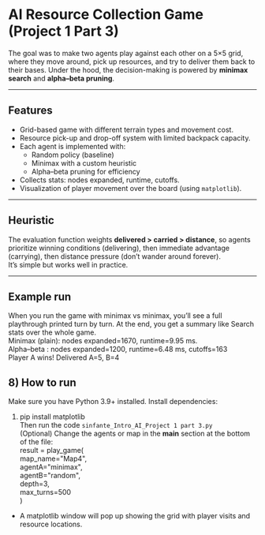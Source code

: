 # AI Resource Collection Game (Project 1 Part 3)
 
The goal was to make two agents play against each other on a 5×5 grid, where they move around, pick up resources, and try to deliver them back to their bases. Under the hood, the decision-making is powered by **minimax search** and **alpha–beta pruning**.

---

## Features
- Grid-based game with different terrain types and movement cost.
- Resource pick-up and drop-off system with limited backpack capacity.
- Each agent is implemented with:
  - Random policy (baseline)
  - Minimax with a custom heuristic
  - Alpha–beta pruning for efficiency
- Collects stats: nodes expanded, runtime, cutoffs.
- Visualization of player movement over the board (using `matplotlib`).

---

## Heuristic
The evaluation function weights **delivered > carried > distance**, so agents prioritize winning conditions (delivering), then immediate advantage (carrying), then distance pressure (don’t wander around forever).  
It’s simple but works well in practice.

---

## Example run
When you run the game with minimax vs minimax, you’ll see a full playthrough printed turn by turn. At the end, you get a summary like
Search stats over the whole game.  
Minimax (plain): nodes expanded=1670, runtime=9.95 ms.  
Alpha–beta : nodes expanded=1200, runtime=6.48 ms, cutoffs=163  
Player A wins! Delivered A=5, B=4  

## 8) How to run
Make sure you have Python 3.9+ installed. Install dependencies:  
1. pip install matplotlib  
Then run the code `sinfante_Intro_AI_Project 1 part 3.py`  
(Optional) Change the agents or map in the __main__ section at the bottom of the file:  
result = play_game(  
    map_name="Map4",  
    agentA="minimax",  
    agentB="random",  
    depth=3,  
    max_turns=500  
)  
- A matplotlib window will pop up showing the grid with player visits and resource locations.  




